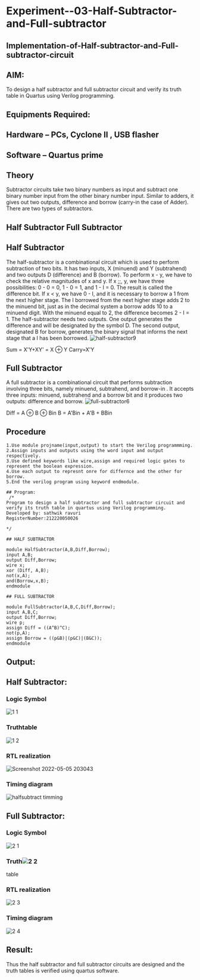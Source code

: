# Experiment--03-Half-Subtractor-and-Full-subtractor
## Implementation-of-Half-subtractor-and-Full-subtractor-circuit
## AIM:
To design a half subtractor and full subtractor circuit and verify its truth table in Quartus using Verilog programming.

## Equipments Required:
## Hardware – PCs, Cyclone II , USB flasher
## Software – Quartus prime
## Theory
Subtractor circuits take two binary numbers as input and subtract one binary number input from the other binary number input. Similar to adders, it gives out two outputs, difference and borrow (carry-in the case of Adder). There are two types of subtractors.

## Half Subtractor Full Subtractor
## Half Subtractor
The half-subtractor is a combinational circuit which is used to perform subtraction of two bits. It has two inputs, X (minuend) and Y (subtrahend) and two outputs D (difference) and B (borrow). To perform x - y, we have to check the relative magnitudes of x and y. If x ;;, y, we have three possibilities: 0 - 0 = 0, 1 - 0 = 1, and 1 - I = 0. The result is called the difference bit. If x < y, we have 0 - I, and it is necessary to borrow a 1 from the next higher stage. The I borrowed from the next higher stage adds 2 to the minuend bit, just as in the decimal system a borrow adds 10 to a minuend digit. With the minuend equal to 2, the difference becomes 2 - I = 1. The half-subtractor needs two outputs. One output generates the difference and will be designated by the symbol D. The second output, designated B for borrow, generates the binary signal that informs the next stage that a I has been borrowed.
![half-subtractor9](https://user-images.githubusercontent.com/36288975/166112538-58c3bc7c-ee5d-4e6a-ac8d-8e8328efe27a.png)


Sum = X'Y+XY' = X ⊕ Y
Carry=X'Y

## Full Subtractor
A full subtractor is a combinational circuit that performs subtraction involving three bits, namely minuend, subtrahend, and borrow-in . It accepts three inputs: minuend, subtrahend and a borrow bit and it produces two outputs: difference and borrow. 
![full-subtractor6](https://user-images.githubusercontent.com/36288975/166112541-24c68359-3de8-4674-ae22-8272ffc385ed.png)


Diff = A ⊕ B ⊕ Bin B = A'Bin + A'B + BBin

## Procedure
~~~
1.Use module projname(input,output) to start the Verilog programmming.
2.Assign inputs and outputs using the word input and output respectively.
3.Use defined keywords like wire,assign and required logic gates to represent the boolean expression.
4.Use each output to represnt onre for differnce and the other for borrow.
5.End the verilog program using keyword endmodule.
~~~



~~~ 
## Program:
 /*
Program to design a half subtractor and full subtractor circuit and verify its truth table in quartus using Verilog programming.
Developed by: sathwik ravuri
RegisterNumber:212220050026

*/

## HALF SUBTRACTOR

module HalfSubtractor(A,B,Diff,Borrow);
input A,B;
output Diff,Borrow;
wire x;
xor (Diff, A,B);
not(x,A);
and(Borrow,x,B);
endmodule

## FULL SUBTRACTOR

module FullSubtractor(A,B,C,Diff,Borrow);
input A,B,C;
output Diff,Borrow;
wire p;
assign Diff = ((A^B)^C);
not(p,A);
assign Borrow = ((p&B)|(p&C)|(B&C));
endmodule
~~~
## Output:

## Half Subtractor:
### Logic Symbol
![1 1](https://user-images.githubusercontent.com/103410316/167242373-13605747-b45d-4cb0-b6b1-150a7673b2fc.png)

### Truthtable
![1 2](https://user-images.githubusercontent.com/103410316/167242380-8bbb737d-1299-4fa5-bbaa-51bb99c48dfe.png)


### RTL realization

![Screenshot 2022-05-05 203043](https://user-images.githubusercontent.com/103410316/167242386-90555d20-10bb-4aee-93bc-e1233327d3c2.png)

### Timing diagram
![halfsubtract  timming](https://user-images.githubusercontent.com/103410316/167242397-5e3e38b0-3667-4b31-9f85-a23bc46be2ac.png)


## Full Subtractor:
### Logic Symbol
![2 1](https://user-images.githubusercontent.com/103410316/167242403-d568e4c1-be8d-4f00-8a3b-94189e96de51.png)


### Truth![2 2](https://user-images.githubusercontent.com/103410316/167242409-9a74f8ee-dd7f-4e8f-baf8-43a9dcd1d84f.png)
table

### RTL realization
![2 3](https://user-images.githubusercontent.com/103410316/167242413-eb5171c2-4a33-482b-8fc3-a6aa1f61cb66.png)

### Timing diagram
![2 4](https://user-images.githubusercontent.com/103410316/167242420-a856ca49-1575-4c4d-8fa5-6fefea88dbac.png)


## Result:
Thus the half subtractor and full subtractor circuits are designed and the truth tables is verified using quartus software.
